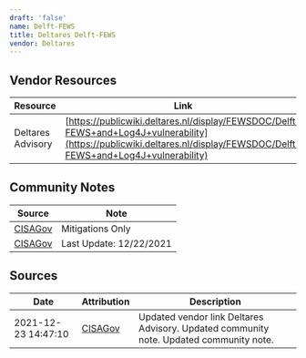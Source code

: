 ```yaml
---
draft: 'false'
name: Delft-FEWS
title: Deltares Delft-FEWS
vendor: Deltares
---
```


## Vendor Resources
| Resource | Link |
| --- | --- |
| Deltares Advisory | [https://publicwiki.deltares.nl/display/FEWSDOC/Delft-FEWS+and+Log4J+vulnerability](https://publicwiki.deltares.nl/display/FEWSDOC/Delft-FEWS+and+Log4J+vulnerability) |


## Community Notes
| Source | Note |
| --- | --- |
| [CISAGov](https://raw.githubusercontent.com/cisagov/log4j-affected-db/develop/README.md) | Mitigations Only |
| [CISAGov](https://raw.githubusercontent.com/cisagov/log4j-affected-db/develop/README.md) | Last Update: 12/22/2021 |

## Sources
| Date | Attribution | Description |
| --- | --- | --- |
| 2021-12-23 14:47:10 | [CISAGov](https://raw.githubusercontent.com/cisagov/log4j-affected-db/develop/README.md) | Updated vendor link Deltares Advisory. Updated community note. Updated community note.  |
